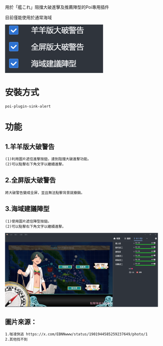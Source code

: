 用於「艦これ」阻擋大破進擊及推薦陣型的Poi專用插件

目前僅能使用於通常海域

![image](https://github.com/SADevil7729/poi-plugin-sink-alert/blob/main/documentImage/1.png?raw=true)

# 安裝方式
```
poi-plugin-sink-alert
```
# 功能
## 1.羊羊版大破警告
```
(1)利用圖片遮住進擊按鈕，達到阻擋大破進擊功能。
(2)可以點擊右下角文字以繼續進擊。
```

## 2.全屏版大破警告
```
將大破警告變成全屏，並且無法點擊背景就撤銷。
```

## 3.海域建議陣型
```
(1)使用圖片遮住陣型按鈕。
(2)可以點擊右下角文字以繼續進擊。
```
![image](https://github.com/SADevil7729/poi-plugin-sink-alert/blob/main/documentImage/2.png?raw=true)
## 圖片來源：
```
1.咖凌快逃 https://x.com/EBNNwww/status/1901944585259237649/photo/1
2.其他找不到
```